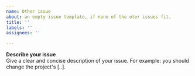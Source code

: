 ```yaml
---
name: Other issue
about: an empty issue template, if none of the oter issues fit.
title: ''
labels: ''
assignees: ''

---
```

**Describe your issue**  
Give a clear and concise description of your issue. For example: you should change the project's [..].
